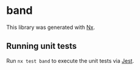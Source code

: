 # band

This library was generated with [Nx](https://nx.dev).

## Running unit tests

Run `nx test band` to execute the unit tests via [Jest](https://jestjs.io).
